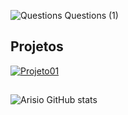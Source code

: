 ![Questions Questions (1)](https://github.com/arisioandradee/arisioandradee/assets/156484381/00ec45f8-1d81-4b28-b4c8-83fa7fb1a2d6)

<!--
## Habilidades em desenvolvimento
<span style="display: inline-block;">
    <img src="https://cdn.jsdelivr.net/gh/devicons/devicon@latest/icons/git/git-original.svg" width="30" height="40" />
</span>
<span style="display: inline-block; width: 30px; height: 40px;">
    <img src="https://cdn.jsdelivr.net/gh/devicons/devicon@latest/icons/postgresql/postgresql-original.svg" width="30" height="40" />
</span>
<span style="display: inline-block; width: 30px; height: 40px;">
    <img src="https://cdn.jsdelivr.net/gh/devicons/devicon@latest/icons/mysql/mysql-original.svg" width="30" height="40" />
</span>
<span style="display: inline-block;">
    <img src="https://cdn.jsdelivr.net/gh/devicons/devicon@latest/icons/python/python-original.svg" width="30" height="40" />
</span>-->

## Projetos
[![Projeto01](https://github.com/arisioandradee/arisioandradee/assets/156484381/98012aee-2c08-4c00-8003-d6c9619b71f2)](https://github.com/arisioandradee/Sistema-Apredizagem)

##
![Arisio GitHub stats](https://github-readme-stats.vercel.app/api?username=arisioandradee&show_icons=true&theme=transparent)
